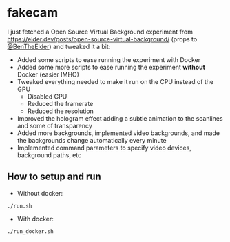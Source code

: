 # fakecam
I just fetched a Open Source Virtual Background experiment from https://elder.dev/posts/open-source-virtual-background/ (props to [@BenTheElder](https://github.com/BenTheElder)) and tweaked it a bit:

* Added some scripts to ease running the experiment with Docker
* Added some more scripts to ease running the experiment **without** Docker (easier IMHO)
* Tweaked everything needed to make it run on the CPU instead of the GPU
  * Disabled GPU
  * Reduced the framerate
  * Reduced the resolution
* Improved the hologram effect adding a subtle animation to the scanlines and some of transparency
* Added more backgrounds, implemented video backgrounds, and made the backgrounds change automatically every minute
* Implemented command parameters to specify video devices, background paths, etc

## How to setup and run

* Without docker:
```
./run.sh
```
* With docker:
```
./run_docker.sh
```
